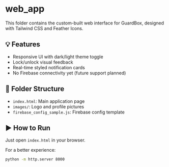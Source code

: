 # web_app

This folder contains the custom-built web interface for GuardBox, designed with Tailwind CSS and Feather Icons.

## 💡 Features
- Responsive UI with dark/light theme toggle
- Lock/unlock visual feedback
- Real-time styled notification cards
- No Firebase connectivity yet (future support planned)

## 📁 Folder Structure
- `index.html`: Main application page
- `images/`: Logo and profile pictures
- `firebase_config_sample.js`: Firebase config template

## ▶️ How to Run

Just open `index.html` in your browser.

For a better experience:
```bash
python -m http.server 8000
